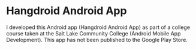 # Hangdroid Android App

I developed this Android app (Hangdroid Android App) as part of a college course taken at the Salt Lake Community College (Android Mobile App Development). This app has not been published to the Google Play Store.
